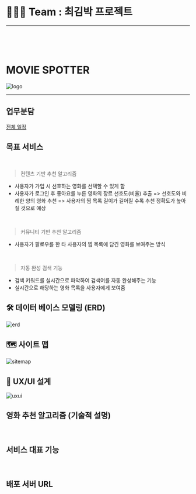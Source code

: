 
# 👨‍👧‍👧 Team : 최김박 프로젝트
<hr>
<br><br><br>

# MOVIE SPOTTER

![logo](../image/logo.png)

<hr>

## 업무분담
[전체 일정](https://www.notion.so/a-k-a-a5ea666ed3c948caaaaaf72b41db66ec)
<br>

## 목표 서비스
<br>

> 컨텐츠 기반 추천 알고리즘
- 사용자가 가입 시 선호하는 영화를 선택할 수 있게 함
- 사용자가 로그인 후 좋아요를 누른 영화의 장르 선호도(비율) 추출
=> 선호도와 비례한 양의 영화 추천
=> 사용자의 찜 목록 길이가 길어질 수록 추천 정확도가 높아질 것으로 예상
<br>

> 커뮤니티 기반 추천 알고리즘
- 사용자가 팔로우를 한 타 사용자의 찜 목록에 담긴 영화를 보여주는 방식
<br>

> 자동 완성 검색 기능
- 검색 키워드를 실시간으로 파악하여 검색어를 자동 완성해주는 기능
- 실시간으로 해당하는 영화 목록을 사용자에게 보여줌

## 🛠 데이터 베이스 모델링 (ERD)
![erd](../image/erd.png)
<br>

## 🗺 사이트 맵
![sitemap](../image/sitemap.png)
<br>

## 🎨 UX/UI 설계
![uxui](../image/uxui.png)
<br>

## 영화 추천 알고리즘 (기술적 설명)
<br>

## 서비스 대표 기능
<br>

## 배포 서버 URL

